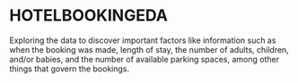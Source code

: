 # HOTELBOOKINGEDA
Exploring the data to discover important factors like information such as when the booking was made, length of stay, the number of adults, children, and/or babies, and the number of available parking spaces, among other things that govern the bookings.
